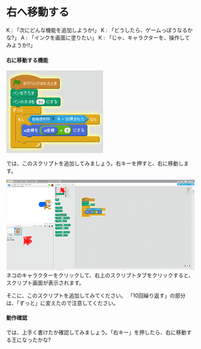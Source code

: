# 右へ移動する

K : 「次にどんな機能を追加しようか!」
K : 「どうしたら、ゲームっぽうなるかな?」
A : 「インクを画面に塗りたい」
K : 「じゃ、キャラクターを、操作してみようか!!」

#### 右に移動する機能

![](move_002a.png)

では、このスクリプトを追加してみましょう。右キーを押すと、右に移動します。



![](move_001a.png)
ネコのキャラクターをクリックして、右上のスクリプトタブをクリックすると、スクリプト画面が表示されます。

そこに、このスクリプトを追加してみてください。
「10回繰り返す」の部分は、「ずっと」に変えたので注意してください。




#### 動作確認

では、上手く書けたか確認してみましょう。「右キー」を押したら、右に移動する王になったかな?


